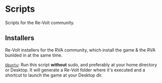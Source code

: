 # Scripts
Scripts for the Re-Volt community.

## Installers
Re-Volt installers for the RVA community, which install the game & the RVA bunlded in at the same time.

[`Ubuntu`](https://github.com/Re-Volt-America/Scripts/blob/master/install/ubuntu/re-volt-ubuntu-installer.sh): Run this script **without** sudo, and preferably at your home directory or Desktop. It will generate a Re-Volt folder where it's executed and a shortcut to launch the game at your Desktop dir.
